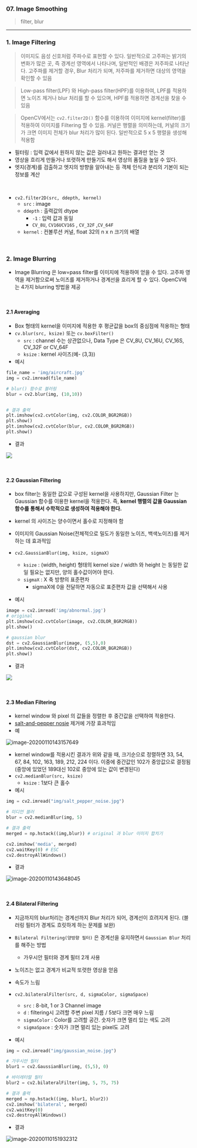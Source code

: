 ### 07. Image Smoothing

> filter, blur

------------

### 1. Image Filtering

> 이미지도 음성 신호처럼 주파수로 표현할 수 있다. 일반적으로 고주파는 밝기의 변화가 많은 곳, 즉 경계선 영역에서 나타나며, 일반적인 배경은 저주파로 나타난다.  고주파를 제거할 경우, Blur 처리가 되며, 저주파를 제거하면 대상의 영역을 확인할 수 있음

> Low-pass filter(LPF) 와 High-pass filter(HPF)를 이용하여, LPF를 적용하면 노이즈 제거나 blur 처리를 할 수 있으며, HPF를 적용하면 경계선을 찾을 수 있음

> OpenCV에서는 `cv2.filter2D()` 함수를 이용하여 이미지에 kernel(filter)를 적용하여 이미지를 Filtering 할 수 있음. 커널은 행렬을 의미하는데, 커널의 크기가 크면 이미지 전체가 blur 처리가 많이 된다. 일반적으로 5 x 5 행렬을 생성해 적용함

- 필터링 : 입력 값에서 원하지 않는 값은 걸러내고 원하는 결과만 얻는 것
- 영상을 흐리게 만들거나 또렷하게 만들기도 해서 영상의 품질을 높일 수 있다.
- 엣지(경계)를 검출하고 엣지의 방향을 알아내는 등 객체 인식과 분리의 기본이 되는 정보를 계산

<br>

- `cv2.filter2D(src, ddepth, kernel)` 
  - `src` : image
  - `ddepth` : 출력값의 dtype
    - `-1` : 입력 값과 동일
    - `CV_8U`, `CV16UCV16S` , `CV_32F` ,`CV_64F`
  - `kernel` : 컨볼루션 커널, float 32의 n x n 크기의 배열

<br>

### 2. Image Blurring

- Image Blurring 은 low=pass filter를 이미지에 적용하여 얻을 수 있다. 고주파 영역을 제거함으로써 노이즈를 제거하거나 경계선을 흐리게 할 수 있다. OpenCV에는 4가지 blurring 방법을 제공

<br>

#### 2.1 Averaging

- Box 형태의 kernel을 이미지에 적용한 후 평균값을 box의 중심점에 적용하는 형태
- `cv.blur(src, ksize)` 또는 `cv.boxFilter()`
  - `src` : channel 수는 상관없으나, Data Type 은 CV_8U, CV_16U, CV_16S, CV_32F or CV_64F
  - `ksize` : kernel 사이즈(예- (3,3)) 
- 예시

```python
file_name = 'img/aircraft.jpg'
img = cv2.imread(file_name)

# blur() 함수로 블러링
blur = cv2.blur(img, (10,10))


# 결과 출력
plt.imshow(cv2.cvtColor(img, cv2.COLOR_BGR2RGB))
plt.show()
plt.imshow(cv2.cvtColor(blur, cv2.COLOR_BGR2RGB))
plt.show()
```

- 결과

![](C:\Users\user\AppData\Roaming\Typora\typora-user-images\image-20200110142502127.png)



<br>

#### 2.2 Gaussian Filtering

- box filter는 동일한 값으로 구성된 kernel을 사용하지만, Gaussian Filter 는 Gaussian 함수를 이용한 kernel을 적용한다. 즉, **kernel 행렬의 값을 Gaussian 함수를 통해서 수학적으로 생성하여 적용해야 한다.**
- kernel 의 사이즈는 양수이면서 홀수로 지정해야 함
- 이미지의 Gaussian Noise(전체적으로 밀도가 동일한 노이즈, 백색노이즈)를 제거하는 데 효과적임
- `cv2.GaussianBlur(img, ksize, sigmaX)`
  - `ksize` : (width, height) 형태의 kernel size / width 와 height 는 동일한 값일 필요는 없지만, 양의 홀수값이어야 한다.
  - `sigmaX` : X 축 방향의 표준편차
    - sigmaX에 0을 전달하면 자동으로 표준편차 값을 선택해서 사용

- 예시

```python
image = cv2.imread('img/abnormal.jpg')
# original
plt.imshow(cv2.cvtColor(image, cv2.COLOR_BGR2RGB))
plt.show()

# gaussian blur
dst = cv2.GaussianBlur(image, (5,5),0) 
plt.imshow(cv2.cvtColor(dst, cv2.COLOR_BGR2RGB))
plt.show()
```

- 결과

![](C:\Users\user\AppData\Roaming\Typora\typora-user-images\image-20200110142937170.png)

<br>

#### 2.3 Median Filtering

- kernel window 와 pixel 의 값들을 정렬한 후 중간값을 선택하여 적용한다.
- [salt-and-pepper nosie]([https://ko.wikipedia.org/wiki/%EC%A0%90%EC%9E%A1%EC%9D%8C](https://ko.wikipedia.org/wiki/점잡음)) 제거에 가장 효과적임
- 예

![]()![image-20200110143157649](C:\Users\user\AppData\Roaming\Typora\typora-user-images\image-20200110143157649.png)

- kernel window를 적용시킨 결과가 위와 같을 때, 크기순으로 정렬하면 33, 54, 67, 84, 102, 163, 189, 212, 224 이다. 이중에 중간값인 102가 중앙값으로 결정됨(중앙에 있었던 189대신 102로 중앙에 있는 값이 변경된다)
- `cv2.medianBlur(src, ksize)`
  - `ksize` : 1보다 큰 홀수
- 예시

```python
img = cv2.imread("img/salt_pepper_noise.jpg")

# 미디언 블러
blur = cv2.medianBlur(img, 5)

# 결과 출력 
merged = np.hstack((img,blur)) # original 과 blur 이미지 합치기

cv2.imshow('media', merged)
cv2.waitKey(0) # ESC
cv2.destroyAllWindows()
```

- 결과

![]()![image-20200110143648045](C:\Users\user\AppData\Roaming\Typora\typora-user-images\image-20200110143648045.png)



<br>

#### 2.4 Bilateral Filtering

- 지금까지의 blur처리는 경계선까지 Blur 처리가 되어, 경계선이 흐려지게 된다. (블러링 필터가 경계도 흐릿하게 하는 문제를 보완)
- `Bilateral Filtering(양방향 필터)` 은 경계선을 유지하면서 `Gaussian Blur` 처리를 해주는 방법
  - 가우시안 필터와 경계 필터 2개 사용
- 노이즈는 없고 경계가 비교적 또렷한 영상을 얻음
- 속도가 느림
- `cv2.bilateralFilter(src, d, sigmaColor, sigmaSpace)` 
  - `src` : 8-bit, 1 or 3 Channel image
  - `d` : filtering시 고려할 주변 pixel 지름 / 5보다 크면 매우 느림
  - `sigmaColor` : Color를 고려할 공간. 숫자가 크면 멀리 있는 색도 고려
  - `sigmaSpace` : 숫자가 크면 멀리 있는 pixel도 고려

- 예시

```python
img = cv2.imread("img/gaussian_noise.jpg")

# 가우시안 필터
blur1 = cv2.GaussianBlur(img, (5,5), 0)

# 바이레터럴 필터
blur2 = cv2.bilateralFilter(img, 5, 75, 75)

# 결과 출력
merged = np.hstack((img, blur1, blur2))
cv2.imshow('bilateral', merged)
cv2.waitKey(0)
cv2.destroyAllWindows()
```

- 결과

![image-20200110151932312](C:\Users\user\AppData\Roaming\Typora\typora-user-images\image-20200110151932312.png)



